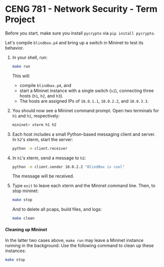 # CENG 781 - Network Security - Term Project

Before you start, make sure you install `pycrypto` via `pip install pycrypto`.

Let's compile `blindbox.p4` and bring
up a switch in Mininet to test its behavior.

1. In your shell, run:
   ```bash
   make run
   ```
   This will:
   * compile `blindbox.p4`, and
   * start a Mininet instance with a single switch (`s1`), connecting three hosts 
     (`h1`, `h2`, and `h3`).
   * The hosts are assigned IPs of `10.0.1.1`, `10.0.2.2`, and `10.0.3.3`.

2. You should now see a Mininet command prompt. Open two terminals
for `h1` and `h2`, respectively:
   ```bash
   mininet> xterm h1 h2
   ```
3. Each host includes a small Python-based messaging client and
server. In `h2`'s xterm, start the server:
   ```bash
   python -m client.receiver
   ```
4. In `h1`'s xterm, send a message to `h2`:
   ```bash
   python -m client.sender 10.0.2.2 "BlindBox is cool"
   ```
   The message will be received. 
5. Type `exit` to leave each xterm and the Mininet command line.
   Then, to stop mininet:
   ```bash
   make stop
   ```
   And to delete all pcaps, build files, and logs:
   ```bash
   make clean
   ```

#### Cleaning up Mininet

In the latter two cases above, `make run` may leave a Mininet instance
running in the background. Use the following command to clean up
these instances:

```bash
make stop
```


